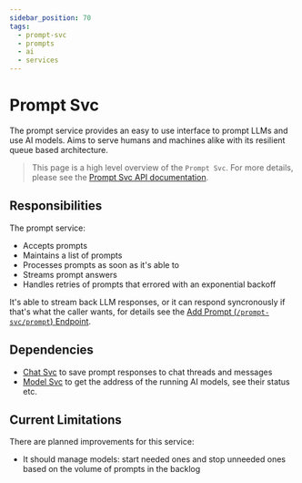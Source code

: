 ```yaml
---
sidebar_position: 70
tags:
  - prompt-svc
  - prompts
  - ai
  - services
---
```


# Prompt Svc

The prompt service provides an easy to use interface to prompt LLMs and use AI models. Aims to serve humans and machines alike with its resilient queue based architecture.

> This page is a high level overview of the `Prompt Svc`. For more details, please see the [Prompt Svc API documentation](/docs/openorch/upsert-instance).

## Responsibilities

The prompt service:

- Accepts prompts
- Maintains a list of prompts
- Processes prompts as soon as it's able to
- Streams prompt answers
- Handles retries of prompts that errored with an exponential backoff

It's able to stream back LLM responses, or it can respond syncronously if that's what the caller wants, for details see the [Add Prompt (`/prompt-svc/prompt`) Endpoint](/docs/openorch/add-prompt).

## Dependencies

- [Chat Svc](/docs/built-in-services/chat-svc) to save prompt responses to chat threads and messages
- [Model Svc](/docs/built-in-services/model-svc) to get the address of the running AI models, see their status etc.

## Current Limitations

There are planned improvements for this service:

- It should manage models: start needed ones and stop unneeded ones based on the volume of prompts in the backlog
